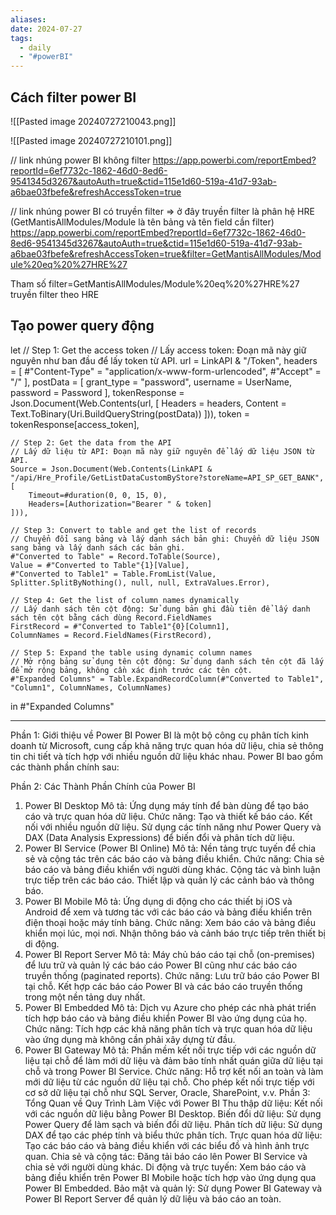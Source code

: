 ```yaml
---
aliases: 
date: 2024-07-27
tags:
  - daily
  - "#powerBI"
---
```

## Cách filter power BI

![[Pasted image 20240727210043.png]]

![[Pasted image 20240727210101.png]]


// link nhúng power BI không filter
https://app.powerbi.com/reportEmbed?reportId=6ef7732c-1862-46d0-8ed6-9541345d3267&autoAuth=true&ctid=115e1d60-519a-41d7-93ab-a6bae03fbefe&refreshAccessToken=true

// link nhúng power BI có truyền filter => ở đây truyền filter là phân hệ HRE (GetMantisAllModules/Module là tên bảng và tên field cần filter)
https://app.powerbi.com/reportEmbed?reportId=6ef7732c-1862-46d0-8ed6-9541345d3267&autoAuth=true&ctid=115e1d60-519a-41d7-93ab-a6bae03fbefe&refreshAccessToken=true&filter=GetMantisAllModules/Module%20eq%20%27HRE%27

Tham số filter=GetMantisAllModules/Module%20eq%20%27HRE%27
truyền filter theo HRE



## Tạo power query động
let
    // Step 1: Get the access token
    // Lấy access token: Đoạn mã này giữ nguyên như ban đầu để lấy token từ API.
    url = LinkAPI & "/Token",
    headers = [
        #"Content-Type" = "application/x-www-form-urlencoded", 
        #"Accept" = "/"
    ],
    postData = [
        grant_type = "password",
        username = UserName,
        password = Password
    ],
    tokenResponse = Json.Document(Web.Contents(url,
    [
        Headers = headers,
        Content = Text.ToBinary(Uri.BuildQueryString(postData))
    ])),
    token = tokenResponse[access_token],
    
    // Step 2: Get the data from the API
    // Lấy dữ liệu từ API: Đoạn mã này giữ nguyên để lấy dữ liệu JSON từ API.
    Source = Json.Document(Web.Contents(LinkAPI & "/api/Hre_Profile/GetListDataCustomByStore?storeName=API_SP_GET_BANK",
    [
        Timeout=#duration(0, 0, 15, 0), 
        Headers=[Authorization="Bearer " & token]
    ])),
    
    // Step 3: Convert to table and get the list of records
    // Chuyển đổi sang bảng và lấy danh sách bản ghi: Chuyển dữ liệu JSON sang bảng và lấy danh sách các bản ghi.
    #"Converted to Table" = Record.ToTable(Source),
    Value = #"Converted to Table"{1}[Value],
    #"Converted to Table1" = Table.FromList(Value, Splitter.SplitByNothing(), null, null, ExtraValues.Error),
    
    // Step 4: Get the list of column names dynamically
    // Lấy danh sách tên cột động: Sử dụng bản ghi đầu tiên để lấy danh sách tên cột bằng cách dùng Record.FieldNames
    FirstRecord = #"Converted to Table1"{0}[Column1],
    ColumnNames = Record.FieldNames(FirstRecord),
    
    // Step 5: Expand the table using dynamic column names
    // Mở rộng bảng sử dụng tên cột động: Sử dụng danh sách tên cột đã lấy để mở rộng bảng, không cần xác định trước các tên cột.
    #"Expanded Columns" = Table.ExpandRecordColumn(#"Converted to Table1", "Column1", ColumnNames, ColumnNames)
in
    #"Expanded Columns"

---
Phần 1: Giới thiệu về Power BI
Power BI là một bộ công cụ phân tích kinh doanh từ Microsoft, cung cấp khả năng trực quan hóa dữ liệu, chia sẻ thông tin chi tiết và tích hợp với nhiều nguồn dữ liệu khác nhau. Power BI bao gồm các thành phần chính sau:

Phần 2: Các Thành Phần Chính của Power BI
1. Power BI Desktop
Mô tả: Ứng dụng máy tính để bàn dùng để tạo báo cáo và trực quan hóa dữ liệu.
Chức năng:
Tạo và thiết kế báo cáo.
Kết nối với nhiều nguồn dữ liệu.
Sử dụng các tính năng như Power Query và DAX (Data Analysis Expressions) để biến đổi và phân tích dữ liệu.
2. Power BI Service (Power BI Online)
Mô tả: Nền tảng trực tuyến để chia sẻ và cộng tác trên các báo cáo và bảng điều khiển.
Chức năng:
Chia sẻ báo cáo và bảng điều khiển với người dùng khác.
Cộng tác và bình luận trực tiếp trên các báo cáo.
Thiết lập và quản lý các cảnh báo và thông báo.
3. Power BI Mobile
Mô tả: Ứng dụng di động cho các thiết bị iOS và Android để xem và tương tác với các báo cáo và bảng điều khiển trên điện thoại hoặc máy tính bảng.
Chức năng:
Xem báo cáo và bảng điều khiển mọi lúc, mọi nơi.
Nhận thông báo và cảnh báo trực tiếp trên thiết bị di động.
4. Power BI Report Server
Mô tả: Máy chủ báo cáo tại chỗ (on-premises) để lưu trữ và quản lý các báo cáo Power BI cũng như các báo cáo truyền thống (paginated reports).
Chức năng:
Lưu trữ báo cáo Power BI tại chỗ.
Kết hợp các báo cáo Power BI và các báo cáo truyền thống trong một nền tảng duy nhất.
5. Power BI Embedded
Mô tả: Dịch vụ Azure cho phép các nhà phát triển tích hợp báo cáo và bảng điều khiển Power BI vào ứng dụng của họ.
Chức năng:
Tích hợp các khả năng phân tích và trực quan hóa dữ liệu vào ứng dụng mà không cần phải xây dựng từ đầu.
6. Power BI Gateway
Mô tả: Phần mềm kết nối trực tiếp với các nguồn dữ liệu tại chỗ để làm mới dữ liệu và đảm bảo tính nhất quán giữa dữ liệu tại chỗ và trong Power BI Service.
Chức năng:
Hỗ trợ kết nối an toàn và làm mới dữ liệu từ các nguồn dữ liệu tại chỗ.
Cho phép kết nối trực tiếp với cơ sở dữ liệu tại chỗ như SQL Server, Oracle, SharePoint, v.v.
Phần 3: Tổng Quan về Quy Trình Làm Việc với Power BI
Thu thập dữ liệu: Kết nối với các nguồn dữ liệu bằng Power BI Desktop.
Biến đổi dữ liệu: Sử dụng Power Query để làm sạch và biến đổi dữ liệu.
Phân tích dữ liệu: Sử dụng DAX để tạo các phép tính và biểu thức phân tích.
Trực quan hóa dữ liệu: Tạo các báo cáo và bảng điều khiển với các biểu đồ và hình ảnh trực quan.
Chia sẻ và cộng tác: Đăng tải báo cáo lên Power BI Service và chia sẻ với người dùng khác.
Di động và trực tuyến: Xem báo cáo và bảng điều khiển trên Power BI Mobile hoặc tích hợp vào ứng dụng qua Power BI Embedded.
Bảo mật và quản lý: Sử dụng Power BI Gateway và Power BI Report Server để quản lý dữ liệu và báo cáo an toàn.